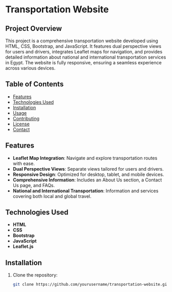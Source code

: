 # Transportation Website

## Project Overview
This project is a comprehensive transportation website developed using HTML, CSS, Bootstrap, and JavaScript. It features dual perspective views for users and drivers, integrates Leaflet maps for navigation, and provides detailed information about national and international transportation services in Egypt. The website is fully responsive, ensuring a seamless experience across various devices.

## Table of Contents
- [Features](#features)
- [Technologies Used](#technologies-used)
- [Installation](#installation)
- [Usage](#usage)
- [Contributing](#contributing)
- [License](#license)
- [Contact](#contact)

## Features
- **Leaflet Map Integration**: Navigate and explore transportation routes with ease.
- **Dual Perspective Views**: Separate views tailored for users and drivers.
- **Responsive Design**: Optimized for desktop, tablet, and mobile devices.
- **Comprehensive Information**: Includes an About Us section, a Contact Us page, and FAQs.
- **National and International Transportation**: Information and services covering both local and global travel.

## Technologies Used
- **HTML**
- **CSS**
- **Bootstrap**
- **JavaScript**
- **Leaflet.js**

## Installation
1. Clone the repository:
   ```bash
   git clone https://github.com/yourusername/transportation-website.git
